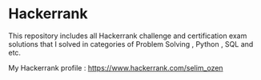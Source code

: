 # Hackerrank
This repository includes all Hackerrank challenge and certification exam solutions that I solved in categories of Problem Solving , Python , SQL and etc.

My Hackerrank profile : https://www.hackerrank.com/selim_ozen
